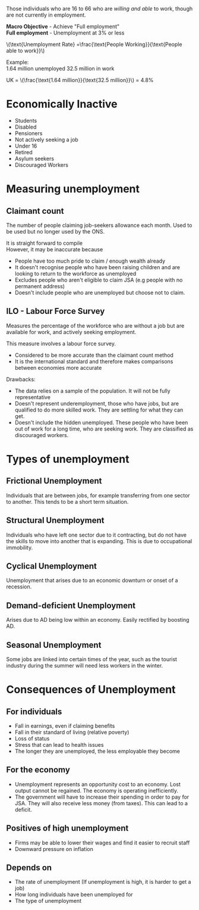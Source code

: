 Those individuals who are 16 to 66 who are *willing and able* to work, though are not currently in employment.

**Macro Objective** - Achieve "Full employment"  
**Full employment** - Unemployment at 3% or less

\\(\text{Unemployment Rate}  =\frac{\text{People Working}}{\text{People able to work}}\\)

Example:  
1.64 million unemployed
32.5 million in work

UK = \\(\frac{\text{1.64 million}}{\text{32.5 million}}\\) = 4.8%

# Economically Inactive #
- Students
- Disabled
- Pensioners
- Not actively seeking a job
- Under 16
- Retired
- Asylum seekers
- Discouraged Workers

# Measuring unemployment #

## Claimant count ##
The number of people claiming job-seekers allowance each month.
Used to be used but no longer used by the ONS.

It is straight forward to compile  
However, it may be inaccurate because
- People have too much pride to claim / enough wealth already
- It doesn't recognise people who have been raising children and are looking to return to the workforce as unemployed
- Excludes people who aren't eligible to claim JSA (e.g people with no permanent address)
- Doesn't include people who are unemployed but choose not to claim.

## ILO - Labour Force Survey ##
Measures the percentage of the workforce who are without a job but are available for work, and actively seeking employment.

This measure involves a labour force survey.

- Considered to be more accurate than the claimant count method
- It is the international standard and therefore makes comparisons between economies more accurate

Drawbacks:
- The data relies on a sample of the population. It will not be fully representative
- Doesn't represent underemployment, those who have jobs, but are qualified to do more skilled work. They are settling for what they can get.
- Doesn't include the hidden unemployed. These people who have been out of work for a long time, who are seeking work. They are classified as discouraged workers.

# Types of unemployment #

## Frictional Unemployment ##
Individuals that are between jobs, for example transferring from one sector to another. This tends to be a short term situation.

## Structural Unemployment ##
Individuals who have left one sector due to it contracting, but do not have the skills to move into another that is expanding. This is due to occupational immobility.

## Cyclical Unemployment ##
Unemployment that arises due to an economic downturn or onset of a recession.

## Demand-deficient Unemployment ##
Arises due to AD being low within an economy. Easily rectified by boosting AD.

## Seasonal Unemployment ##
Some jobs are linked into certain times of the year, such as the tourist industry during the summer will need less workers in the winter.

# Consequences of Unemployment #

## For individuals ##
- Fall in earnings, even if claiming benefits
- Fall in their standard of living (relative poverty)
- Loss of status
- Stress that can lead to health issues
- The longer they are unemployed, the less employable they become

## For the economy ##
- Unemployment represents an opportunity cost to an economy. Lost output cannot be regained. The economy is operating inefficiently.
- The government will have to increase their spending in order to pay for JSA. They will also receive less money (from taxes). This can lead to a deficit.

## Positives of high unemployment ##
- Firms may be able to lower their wages and find it easier to recruit staff
- Downward pressure on inflation

## Depends on ##
- The rate of unemployment (If unemployment is high, it is harder to get a job)
- How long individuals have been unemployed for
- The type of unemployment
